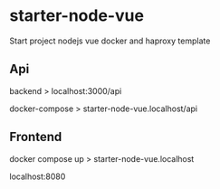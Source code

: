 # starter-node-vue
Start project nodejs vue docker and haproxy template

## Api
backend > localhost:3000/api

docker-compose > starter-node-vue.localhost/api

## Frontend
docker compose up > starter-node-vue.localhost

localhost:8080
